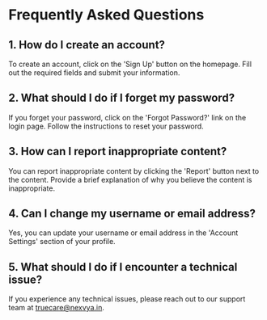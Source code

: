 # Frequently Asked Questions

## 1. How do I create an account?
To create an account, click on the 'Sign Up' button on the homepage. Fill out the required fields and submit your information.

## 2. What should I do if I forget my password?
If you forget your password, click on the 'Forgot Password?' link on the login page. Follow the instructions to reset your password.

## 3. How can I report inappropriate content?
You can report inappropriate content by clicking the 'Report' button next to the content. Provide a brief explanation of why you believe the content is inappropriate.

## 4. Can I change my username or email address?
Yes, you can update your username or email address in the 'Account Settings' section of your profile.

## 5. What should I do if I encounter a technical issue?
If you experience any technical issues, please reach out to our support team at truecare@nexvya.in.

